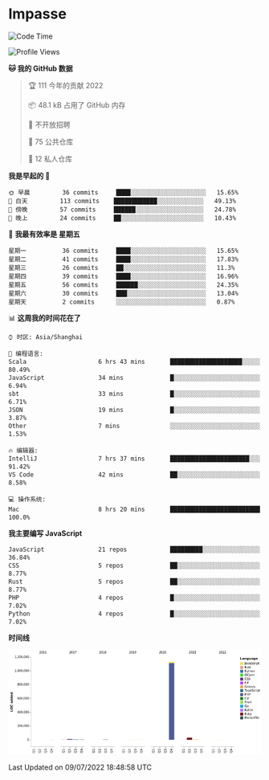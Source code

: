 # Impasse

<!--START_SECTION:waka-->
![Code Time](http://img.shields.io/badge/Code%20Time-0%20secs-blue)

![Profile Views](http://img.shields.io/badge/%E4%B8%AA%E4%BA%BA%E5%B0%81%E9%9D%A2%E8%A7%82%E7%9C%8B%E6%AC%A1%E6%95%B0-0-blue)

**🐱 我的 GitHub 数据** 

> 🏆 111 今年的贡献 2022
 > 
> 📦 48.1 kB 占用了 GitHub 内存 
 > 
> 🚫 不开放招聘
 > 
> 📜 75 公共仓库 
 > 
> 🔑 12 私人仓库  
 > 
**我是早起的 🐤** 

```text
🌞 早晨         36 commits     ████░░░░░░░░░░░░░░░░░░░░░   15.65% 
🌆 白天         113 commits    ████████████░░░░░░░░░░░░░   49.13% 
🌃 傍晚         57 commits     ██████░░░░░░░░░░░░░░░░░░░   24.78% 
🌙 晚上         24 commits     ██░░░░░░░░░░░░░░░░░░░░░░░   10.43%

```
📅 **我最有效率是 星期五** 

```text
星期一          36 commits     ████░░░░░░░░░░░░░░░░░░░░░   15.65% 
星期二          41 commits     ████░░░░░░░░░░░░░░░░░░░░░   17.83% 
星期三          26 commits     ██░░░░░░░░░░░░░░░░░░░░░░░   11.3% 
星期四          39 commits     ████░░░░░░░░░░░░░░░░░░░░░   16.96% 
星期五          56 commits     ██████░░░░░░░░░░░░░░░░░░░   24.35% 
星期六          30 commits     ███░░░░░░░░░░░░░░░░░░░░░░   13.04% 
星期天          2 commits      ░░░░░░░░░░░░░░░░░░░░░░░░░   0.87%

```


📊 **这周我的时间花在了** 

```text
⌚︎ 时区: Asia/Shanghai

💬 编程语言: 
Scala                    6 hrs 43 mins       ████████████████████░░░░░   80.49% 
JavaScript               34 mins             █░░░░░░░░░░░░░░░░░░░░░░░░   6.94% 
sbt                      33 mins             █░░░░░░░░░░░░░░░░░░░░░░░░   6.71% 
JSON                     19 mins             █░░░░░░░░░░░░░░░░░░░░░░░░   3.87% 
Other                    7 mins              ░░░░░░░░░░░░░░░░░░░░░░░░░   1.53%

🔥 编辑器: 
IntelliJ                 7 hrs 37 mins       ██████████████████████░░░   91.42% 
VS Code                  42 mins             ██░░░░░░░░░░░░░░░░░░░░░░░   8.58%

💻 操作系统: 
Mac                      8 hrs 20 mins       █████████████████████████   100.0%

```

**我主要编写 JavaScript** 

```text
JavaScript               21 repos            █████████░░░░░░░░░░░░░░░░   36.84% 
CSS                      5 repos             ██░░░░░░░░░░░░░░░░░░░░░░░   8.77% 
Rust                     5 repos             ██░░░░░░░░░░░░░░░░░░░░░░░   8.77% 
PHP                      4 repos             █░░░░░░░░░░░░░░░░░░░░░░░░   7.02% 
Python                   4 repos             █░░░░░░░░░░░░░░░░░░░░░░░░   7.02%

```


**时间线**

![Chart not found](https://raw.githubusercontent.com/impasse/impasse/master/charts/bar_graph.png) 


 Last Updated on 09/07/2022 18:48:58 UTC
<!--END_SECTION:waka-->
